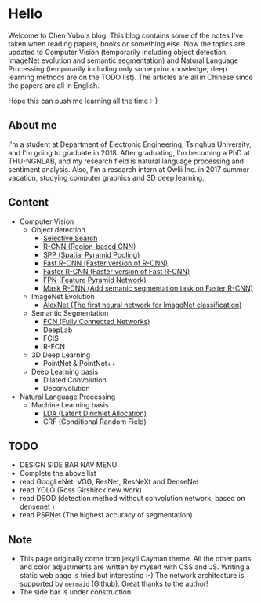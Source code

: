 # Hello

Welcome to Chen Yubo's blog. This blog contains some of the notes I've taken when reading papers, books or something else. Now the topics are updated to Computer Vision (temporarily including object detection, ImageNet evolution and semantic segmentation) and Natural Language Processing (temporarily including only some prior knowledge, deep learning methods are on the TODO list). The articles are all in Chinese since the papers are all in English. 

Hope this can push me learning all the time :-)

## About me

I'm a student at Department of Electronic Engineering, Tsinghua University, and I'm going to graduate in 2018. After graduating, I'm becoming a PhD at THU-NGNLAB, and my research field is natural language processing and sentiment analysis. Also, I'm a research intern at Owlii Inc. in 2017 summer vacation, studying computer graphics and 3D deep learning.

## Content
- Computer Vision
    - Object detection
        - [Selective Search](Object_detection/Selective_Search.md)
        - [R-CNN (Region-based CNN)](Object_detection/R-CNN.md)
        - [SPP (Spatial Pyramid Pooling)](Object_detection/SPP.md)
        - [Fast R-CNN (Faster version of R-CNN)](Object_detection/Fast_R-CNN.md)
        - [Faster R-CNN (Faster version of Fast R-CNN)](Object_detection/Faster_R-CNN.md)
        - [FPN (Feature Pyramid Network)](Object_detection/FPN.md)
        - [Mask R-CNN (Add semanic segmentation task on Faster R-CNN)](Object_detection/Mask_R-CNN.md)
    - ImageNet Evolution
        - [AlexNet (The first neural network for ImageNet classification)](ImageNet_evolution/AlexNet.md)
    - Semantic Segmentation
        - [FCN (Fully Connected Networks)](Semantic_segmentation/FCN.md)
        - DeepLab
        - FCIS
        - R-FCN
    - 3D Deep Learning
        - PointNet & PointNet++
    - Deep Learning basis
        - Dilated Convolution
        - Deconvolution
- Natural Language Processing
    - Machine Learning basis
        - [LDA (Latent Dirichlet Allocation)](Machine_learning_basis/LDA.md)
        - CRF (Conditional Random Field)

## TODO

- DESIGN SIDE BAR NAV MENU
- Complete the above list
- read GoogLeNet, VGG, ResNet, ResNeXt and DenseNet
- read YOLO (Ross Girshirck new work)
- read DSOD (detection method without convolution network, based on densenet )
- read PSPNet (The highest accuracy of segmentation)

## Note

- This page originally come from jekyll Cayman theme. All the other parts and color adjustments are written by myself with CSS and JS. Writing a static web page is tried but interesting :-) The network architecture is supported by ```mermaid``` ([Github](https://github.com/knsv/mermaid)). Great thanks to the author!
- The side bar is under construction.